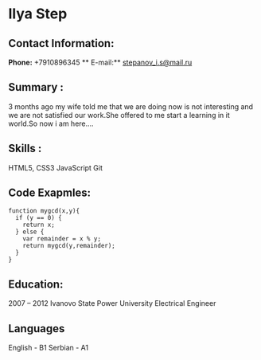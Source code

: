 
# Ilya Step

## Contact Information:
**Phone:** +7910896345 ** 
E-mail:** stepanov_i.s@mail.ru

## Summary :
3  months ago my wife told me that  we are doing now is not interesting and we are not satisfied our work.She offered to me start  a learning in it world.So now i am here....

## Skills :
HTML5, CSS3
JavaScript
Git

## Code Exapmles:
```
function mygcd(x,y){
  if (y == 0) {
    return x;
  } else {
    var remainder = x % y;
    return mygcd(y,remainder);
  }
}
```
## Education:
2007 – 2012 Ivanovo State  Power University Electrical Engineer

## Languages
English - B1
Serbian - A1
